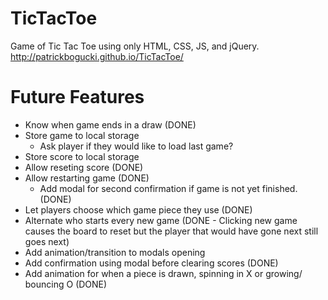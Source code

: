 # TicTacToe
Game of Tic Tac Toe using only HTML, CSS, JS, and jQuery.
http://patrickbogucki.github.io/TicTacToe/

# Future Features
- Know when game ends in a draw (DONE)
- Store game to local storage
	- Ask player if they would like to load last game?
- Store score to local storage
- Allow reseting score (DONE)
- Allow restarting game (DONE)
	- Add modal for second confirmation if game is not yet finished. (DONE)
- Let players choose which game piece they use (DONE)
- Alternate who starts every new game (DONE - Clicking new game causes the board to reset but the player that would have gone next still goes next)
- Add animation/transition to modals opening
- Add confirmation using modal before clearing scores (DONE)
- Add animation for when a piece is drawn, spinning in X or growing/ bouncing O (DONE)

